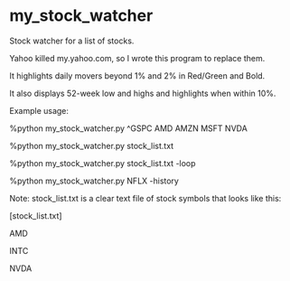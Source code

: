 # my_stock_watcher
 Stock watcher for a list of stocks.

 Yahoo killed my.yahoo.com, so I wrote this program to replace them.

 It highlights daily movers beyond 1% and 2% in Red/Green and Bold.

 It also displays 52-week low and highs and highlights when within 10%.

 Example usage:

  %python my_stock_watcher.py ^GSPC AMD AMZN MSFT NVDA

  %python my_stock_watcher.py stock_list.txt

  %python my_stock_watcher.py stock_list.txt -loop

  %python my_stock_watcher.py NFLX -history

 Note: stock_list.txt is a clear text file of stock symbols that looks like this:

 [stock_list.txt]

  AMD

  INTC

  NVDA
